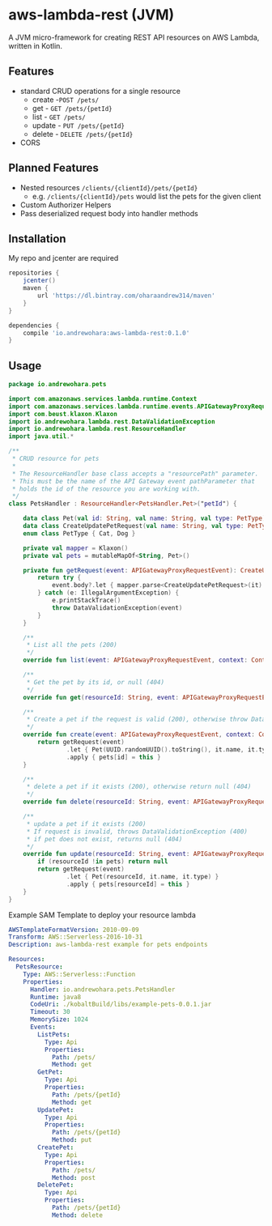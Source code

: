 # aws-lambda-rest (JVM)

A JVM micro-framework for creating REST API resources on AWS Lambda, written in Kotlin.

## Features

- standard CRUD operations for a single resource
  - create -`POST /pets/`
  - get - `GET /pets/{petId}`
  - list - `GET /pets/`
  - update - `PUT /pets/{petId}`
  - delete - `DELETE /pets/{petId}`
- CORS

## Planned Features

- Nested resources `/clients/{clientId}/pets/{petId}`
  - e.g. `/clients/{clientId}/pets` would list the pets for the given client
- Custom Authorizer Helpers
- Pass deserialized request body into handler methods

## Installation

My repo and jcenter are required

```groovy
repositories {
    jcenter()
    maven {
        url 'https://dl.bintray.com/oharaandrew314/maven'
    }
}

dependencies {
    compile 'io.andrewohara:aws-lambda-rest:0.1.0'
}
```

## Usage

```kotlin
package io.andrewohara.pets

import com.amazonaws.services.lambda.runtime.Context
import com.amazonaws.services.lambda.runtime.events.APIGatewayProxyRequestEvent
import com.beust.klaxon.Klaxon
import io.andrewohara.lambda.rest.DataValidationException
import io.andrewohara.lambda.rest.ResourceHandler
import java.util.*

/**
 * CRUD resource for pets
 * 
 * The ResourceHandler base class accepts a "resourcePath" parameter.
 * This must be the name of the API Gateway event pathParameter that
 * holds the id of the resource you are working with.
 */
class PetsHandler : ResourceHandler<PetsHandler.Pet>("petId") {

    data class Pet(val id: String, val name: String, val type: PetType)
    data class CreateUpdatePetRequest(val name: String, val type: PetType)
    enum class PetType { Cat, Dog }

    private val mapper = Klaxon()
    private val pets = mutableMapOf<String, Pet>()

    private fun getRequest(event: APIGatewayProxyRequestEvent): CreateUpdatePetRequest {
        return try {
            event.body?.let { mapper.parse<CreateUpdatePetRequest>(it) } ?: throw DataValidationException(event)
        } catch (e: IllegalArgumentException) {
            e.printStackTrace()
            throw DataValidationException(event)
        }
    }

    /**
     * List all the pets (200)
     */
    override fun list(event: APIGatewayProxyRequestEvent, context: Context) = pets.values.toList()

    /**
     * Get the pet by its id, or null (404)
     */
    override fun get(resourceId: String, event: APIGatewayProxyRequestEvent, context: Context) = pets[resourceId]

    /**
     * Create a pet if the request is valid (200), otherwise throw DataValidationException (400)
     */
    override fun create(event: APIGatewayProxyRequestEvent, context: Context): Pet {
        return getRequest(event)
                .let { Pet(UUID.randomUUID().toString(), it.name, it.type) }
                .apply { pets[id] = this }
    }

    /**
     * delete a pet if it exists (200), otherwise return null (404)
     */
    override fun delete(resourceId: String, event: APIGatewayProxyRequestEvent, context: Context) = pets.remove(resourceId)

    /**
     * update a pet if it exists (200)
     * If request is invalid, throws DataValidationException (400)
     * if pet does not exist, returns null (404)
     */
    override fun update(resourceId: String, event: APIGatewayProxyRequestEvent, context: Context): Pet? {
        if (resourceId !in pets) return null
        return getRequest(event)
                .let { Pet(resourceId, it.name, it.type) }
                .apply { pets[resourceId] = this }
    }
}
```

Example SAM Template to deploy your resource lambda

```yml
AWSTemplateFormatVersion: 2010-09-09
Transform: AWS::Serverless-2016-10-31
Description: aws-lambda-rest example for pets endpoints

Resources:
  PetsResource:
    Type: AWS::Serverless::Function
    Properties:
      Handler: io.andrewohara.pets.PetsHandler
      Runtime: java8
      CodeUri: ./kobaltBuild/libs/example-pets-0.0.1.jar
      Timeout: 30
      MemorySize: 1024
      Events:
        ListPets:
          Type: Api
          Properties:
            Path: /pets/
            Method: get
        GetPet:
          Type: Api
          Properties:
            Path: /pets/{petId}
            Method: get
        UpdatePet:
          Type: Api
          Properties:
            Path: /pets/{petId}
            Method: put
        CreatePet:
          Type: Api
          Properties:
            Path: /pets/
            Method: post
        DeletePet:
          Type: Api
          Properties:
            Path: /pets/{petId}
            Method: delete
```

